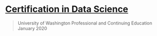 # [Certification in Data Science](https://n8sean.github.io/DataScience)
> University of Washington Professional and Continuing Education  
> January 2020  
